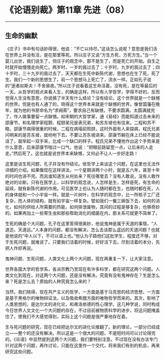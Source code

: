 # 《论语别裁》第11章 先进（08）

------

## 生命的幽默

《庄子》书中有句话妙得很，他说：“不亡以待尽。”这话怎么说呢？意思是我们活在世界上并没有活，是在那里等死。所以庄子又说“方生方死，方死方生。”当一个婴儿出世，我们说生了，但庄子的观念中，那不是生了，而是死亡的开始。自生之时就开始慢慢走向死亡。两岁时，一岁的我过去了；十岁时，九岁的我过去了；四十岁时，三十九岁的我过去了，天天都在生死中新陈代谢，思想也在生了死，死了生。我们一个新的思想生了，前一个思想马上死亡了，流水一样。正如孔子说的“逝者如斯夫！不舍昼夜。”所以庄子说看着这生命活着，没有死，是在等最后的一天。从哲学的观点来看人生，的确是这样。所以有人学哲学，学得不好的，反而觉得人生没有意思，你说搞了半天有什么结论？没有结论。这个世界就是一个缺憾的世界。但是也有人通了的，晓得这个世界本来就是个缺憾的世界。像曾国藩在晚年，就为他的书房命名为“求阙斋”，要求自己有缺憾，不要求圆满。太圆满就完了，作人做事要留一点缺憾。如宋朝的大哲学家，通《易经》而能知道过去未来的邵康节，和名理学家程颢、程颐弟兄是表兄弟，和苏东坡也有往来。二程和苏不睦。邵康节病得很重的时候，二程在病塌前照顾，这时外面有人来探病，程氏兄弟问明来的是苏东坡，就吩咐下去，不要让苏东坡进来。邵康节躺在床上已经不能说话了，就举起一双手来，比成一个缺口的样子。程氏兄弟不懂他作出这个手势来是什么意思，后来邵康节喘过一口气，他说：“把眼前路留宽一点，让后来的人走走。”然后死了。这也就是说世界本来缺憾，又何必不让人一步好走路！

这里是谈生死问题，孔子并没有作结论。依哲学上来谈这个问题，在这里也无法作详细的介绍，如果像现在这样讲法，一个星期讲两个小时，就是五六年，甚至十年的时间也讲不完。而且谁知道生从何处来？死往哪里去？没有人敢说，没有人敢作绝对的论断。只有在医学上，以科学的观念说，人怎样是生，怎样是死，有生命的延续，就有新陈代谢的作用。可见医学上也认为人随时都在生，也随时都在死，人的身体就和一个小宇宙一样。就是一片树叶，在科学的观念中，比一所核子工厂还复杂，而人体的结构，就有如宇宙一样复杂。譬如我们一餐三碗饭下去，如何的消化，如何的供给人所需要的热能，如何排泄废物，其间的过程是够复杂，也够奇妙的。如果再加上一些寄生虫和那些帮助消化的细菌在内，那关系可就更不简单了。

生死的确是个大问题，孔子在这里答得很奥妙，他说鬼神是属于天道的事情，“人道迩，天道远。”人本身的问题，都没有解决，怎么去谈那么遥远的天道问题？也就是他说的“中人以下，不可以语上也。”他认为子路他们这批学生，程度还不够，对于生死问题，就难说了。只要我们活着的时候，好好活下去，尽到活着的本分，先把人作好再说。

鬼神问题、生死问题，人类文化上两个大问题，现在再重复一下，让大家注意。

世界各国大学的哲学系，各派宗教乃至现在有许多科学，都在研究这两个问题。人类文化到现在，对这两个大问题，还是没有解决。究竟有没有鬼神存在？生是怎么来？死是怎么去？原始的人种究竟怎么来的？

当然，我们晓得，现在共产主义的哲学，一方面是基于马克思的经济思想，一方面是基于黑格尔的唯物辩证法，以及吸收希腊方面的唯物哲学而来的。其次，影响了人类思想的，是达尔文的进化论，和弗洛依德的性心理学。这几种学说，同时构成今日世界人文文化一个大问题的存在，不过目前被物质科学的进步，将这问题掩盖住了，使我们不大感觉得到，实际上这个问题是很严重地存在着。

生与死问题的研究，现在已经把达尔文的进化论推翻了。新的理论，一部分已经成立——整个的还没有解决。所以这是一个很大的问题，不是短时间可以讨论得完的。《论语》中显然提到这两个大问题，我们要特别注意。不过现在没有办法专门针对这两个问题，再作讨论，只能在这里作一个交代，将来我们有别的机会，再来研究这些问题。


